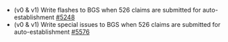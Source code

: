 - (v0 & v1) Write flashes to BGS when 526 claims are submitted for auto-establishment [#5248](https://github.com/department-of-veterans-affairs/vets-api/pull/5248)
- (v0 & v1) Write special issues to BGS when 526 claims are submitted for auto-establishment [#5576](https://github.com/department-of-veterans-affairs/vets-api/pull/5576)
